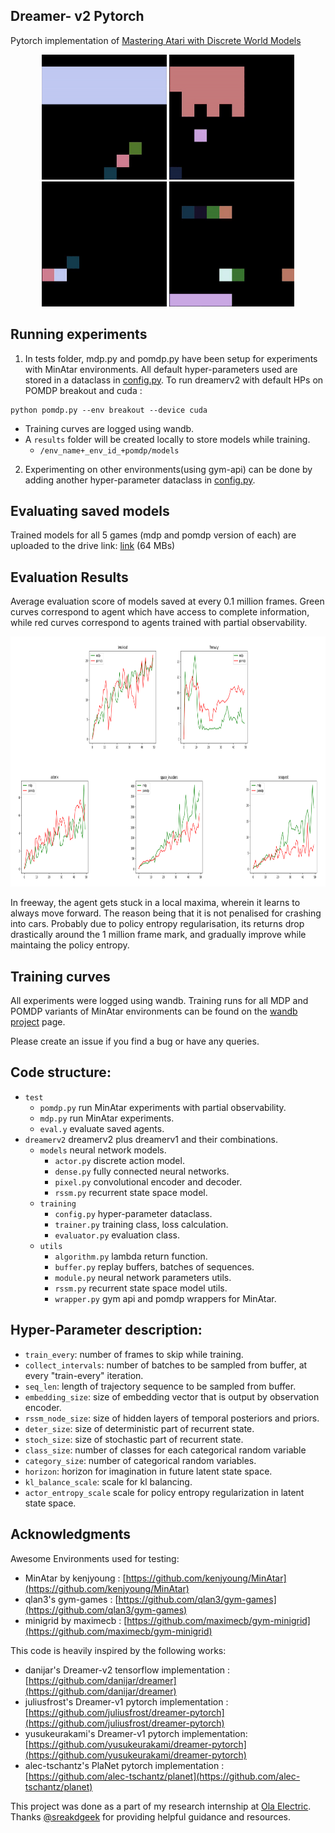 ## Dreamer- v2 Pytorch

Pytorch implementation of [Mastering Atari with Discrete World Models](https://arxiv.org/abs/2010.02193)<br>

<p align="middle" >
  <img src="test/results/images/breakout.gif" title="breakout" width="200" />
  <img src="test/results/images/space_invaders.gif" title="space_invaders" width="200" /> 
  <img src="test/results/images/asterix.gif" title="asterix" width="200" />
  <img src="test/results/images/seaquest.gif" title="seaquest" width="200" /> 
</p>

## Running experiments
1) In tests folder, mdp.py and pomdp.py have been setup for experiments with MinAtar environments. All default hyper-parameters used are stored in a dataclass in [config.py](https://github.com/RajGhugare19/dreamerv2/blob/b6d65b8af7f91ae106c5b0cc11e29a2247dfa233/dreamerv2/training/config.py#L9). To run dreamerv2 with default HPs on POMDP breakout and cuda :
  ```
  python pomdp.py --env breakout --device cuda
  ``` 
  - Training curves are logged using wandb. 
  - A `results` folder will be created locally to store models while training.
    - `/env_name+_env_id_+pomdp/models`   

2) Experimenting on other environments(using gym-api) can be done by adding another hyper-parameter dataclass in [config.py](https://github.com/RajGhugare19/dreamerv2/blob/b6d65b8af7f91ae106c5b0cc11e29a2247dfa233/dreamerv2/training/config.py#L9). <br>

## Evaluating saved models

Trained models for all 5 games (mdp and pomdp version of each) are uploaded to the drive link: [link](https://drive.google.com/file/d/11200qHbwKRjfe3xRI_G6nyYaZRBFt8_k/view?usp=sharing) (64 MBs)

## Evaluation Results

Average evaluation score of models saved at every 0.1 million frames. Green curves correspond to agent which have access to complete information, while red curves correspond to agents trained with partial observability.

<img src="test/results/images/eval.png" width="5000" height="400">

In freeway, the agent gets stuck in a local maxima, wherein it learns to always move forward. The reason being that it is not penalised for crashing into cars. Probably due to policy entropy regularisation, its returns drop drastically around the 1 million frame mark, and gradually improve while maintaing the policy entropy.

## Training curves

All experiments were logged using wandb. Training runs for all MDP and POMDP variants of MinAtar environments can be found on the [wandb project](https://wandb.ai/raj19/mastering%20MinAtar%20with%20world%20models?workspace=user-raj19) page.

Please create an issue if you find a bug or have any queries.

## Code structure:
- `test`
  - `pomdp.py` run MinAtar experiments with partial observability.
  - `mdp.py` run MinAtar experiments.
  - `eval.y` evaluate saved agents.
- `dreamerv2` dreamerv2 plus dreamerv1 and their combinations.
  - `models` neural network models.
    - `actor.py` discrete action model.
    - `dense.py` fully connected neural networks.
    - `pixel.py` convolutional encoder and decoder.
    - `rssm.py` recurrent state space model.
  - `training`
    - `config.py` hyper-parameter dataclass.
    - `trainer.py` training class, loss calculation.
    - `evaluator.py` evaluation class.
  - `utils`
    - `algorithm.py` lambda return function.
    - `buffer.py` replay buffers, batches of sequences.
    - `module.py` neural network parameters utils.
    - `rssm.py` recurrent state space model utils.
    - `wrapper.py` gym api and pomdp wrappers for MinAtar.     

## Hyper-Parameter description:

- `train_every`: number of frames to skip while training.
- `collect_intervals`: number of batches to be sampled from buffer, at every "train-every" iteration.
- `seq_len`: length of trajectory sequence to be sampled from buffer.
- `embedding_size`: size of embedding vector that is output by observation encoder.
- `rssm_node_size`: size of hidden layers of temporal posteriors and priors.
- `deter_size`: size of deterministic part of recurrent state.
- `stoch_size`: size of stochastic part of recurrent state.
- `class_size`: number of classes for each categorical random variable
- `category_size`: number of categorical random variables.
- `horizon`: horizon for imagination in future latent state space.
- `kl_balance_scale`: scale for kl balancing.
- `actor_entropy_scale` scale for policy entropy regularization in latent state space.


## Acknowledgments
Awesome Environments used for testing:

- MinAtar by kenjyoung : [https://github.com/kenjyoung/MinAtar](https://github.com/kenjyoung/MinAtar)<br>
- qlan3's gym-games : [https://github.com/qlan3/gym-games](https://github.com/qlan3/gym-games)
- minigrid by maximecb : [https://github.com/maximecb/gym-minigrid](https://github.com/maximecb/gym-minigrid)<br>

This code is heavily inspired by the following works:

- danijar's Dreamer-v2 tensorflow implementation : [https://github.com/danijar/dreamer](https://github.com/danijar/dreamer)<br>
- juliusfrost's Dreamer-v1 pytorch implementation : [https://github.com/juliusfrost/dreamer-pytorch](https://github.com/juliusfrost/dreamer-pytorch)<br>
- yusukeurakami's Dreamer-v1 pytorch implementation: [https://github.com/yusukeurakami/dreamer-pytorch](https://github.com/yusukeurakami/dreamer-pytorch)<br>
- alec-tschantz's  PlaNet pytorch implementation : [https://github.com/alec-tschantz/planet](https://github.com/alec-tschantz/planet)<br>

This project was done as a part of my research internship at [Ola Electric](https://www.olaelectric.com/). Thanks [@sreakdgeek](https://github.com/sreakdgeek) for providing helpful guidance and resources.
